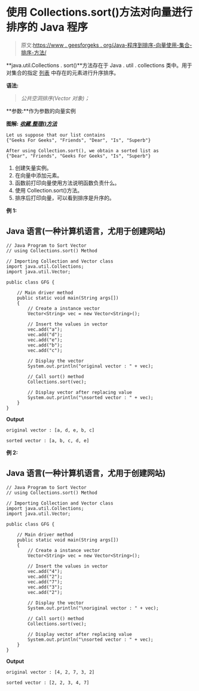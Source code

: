 # 使用 Collections.sort()方法对向量进行排序的 Java 程序

> 原文:[https://www . geesforgeks . org/Java-程序到排序-向量使用-集合-排序-方法/](https://www.geeksforgeeks.org/java-program-to-sort-vector-using-collections-sort-method/)

**java.util.Collections . sort()**方法存在于 Java . util . collections 类中。用于对集合的指定 [列表](https://www.geeksforgeeks.org/list-interface-java-examples/) 中存在的元素进行升序排序。

**语法:**

> *公共空洞排序(Vector 对象)；*

**参数:**作为参数的向量实例

**图解:** [***收藏.整理()方法***](https://www.geeksforgeeks.org/collections-sort-java-examples/)

```
Let us suppose that our list contains
{"Geeks For Geeks", "Friends", "Dear", "Is", "Superb"}

After using Collection.sort(), we obtain a sorted list as
{"Dear", "Friends", "Geeks For Geeks", "Is", "Superb"}
```

1.  创建矢量实例。
2.  在向量中添加元素。
3.  函数前打印向量使用方法说明函数负责什么。
4.  使用 Collection.sort()方法。
5.  排序后打印向量，可以看到排序是升序的。

**例 1:**

## Java 语言(一种计算机语言，尤用于创建网站)

```
// Java Program to Sort Vector
// using Collections.sort() Method

// Importing Collection and Vector class
import java.util.Collections;
import java.util.Vector;

public class GFG {

    // Main driver method
    public static void main(String args[])
    {
        // Create a instance vector
        Vector<String> vec = new Vector<String>();

        // Insert the values in vector
        vec.add("a");
        vec.add("d");
        vec.add("e");
        vec.add("b");
        vec.add("c");

        // Display the vector
        System.out.println("original vector : " + vec);

        // Call sort() method
        Collections.sort(vec);

        // Display vector after replacing value
        System.out.println("\nsorted vector : " + vec);
    }
}
```

**Output**

```
original vector : [a, d, e, b, c]

sorted vector : [a, b, c, d, e]

```

**例 2:**

## Java 语言(一种计算机语言，尤用于创建网站)

```
// Java Program to Sort Vector
// using Collections.sort() Method

// Importing Collection and Vector class
import java.util.Collections;
import java.util.Vector;

public class GFG {

    // Main driver method
    public static void main(String args[])
    {
        // Create a instance vector
        Vector<String> vec = new Vector<String>();

        // Insert the values in vector
        vec.add("4");
        vec.add("2");
        vec.add("7");
        vec.add("3");
        vec.add("2");

        // Display the vector
        System.out.println("\noriginal vector : " + vec);

        // Call sort() method
        Collections.sort(vec);

        // Display vector after replacing value
        System.out.println("\nsorted vector : " + vec);
    }
}
```

**Output**

```
original vector : [4, 2, 7, 3, 2]

sorted vector : [2, 2, 3, 4, 7]

```
